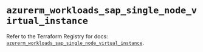 # `azurerm_workloads_sap_single_node_virtual_instance`

Refer to the Terraform Registry for docs: [`azurerm_workloads_sap_single_node_virtual_instance`](https://registry.terraform.io/providers/hashicorp/azurerm/4.6.0/docs/resources/workloads_sap_single_node_virtual_instance).
